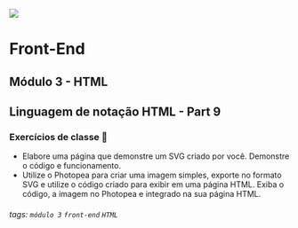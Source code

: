 ![](https://portal.alphaedtech.org.br/images/edtech/logo-edtech.webp)
# Front-End 
## Módulo 3 - HTML
## Linguagem de notação HTML - Part 9
### Exercícios de classe 🏫

* Elabore uma página que demonstre um SVG criado por você. Demonstre o código e funcionamento. 
* Utilize o Photopea para criar uma imagem simples, exporte no formato SVG e utilize o código criado para exibir em uma página HTML. Exiba o código, a imagem no Photopea e integrado na sua página HTML. 

###### tags: `módulo 3` `front-end` `HTML`